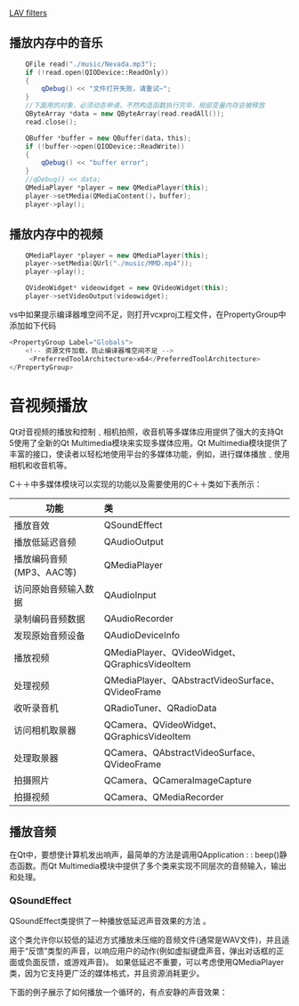 [LAV filters](http://forum.doom9.org/showthread.php?t=156191)

## 播放内存中的音乐

```cpp
    QFile read("./music/Nevada.mp3");
    if (!read.open(QIODevice::ReadOnly))
    {
        qDebug() << "文件打开失败，请重试~";
    }
    //下面用的对象，必须动态申请，不然构造函数执行完毕，局部变量内存会被释放
    QByteArray *data = new QByteArray(read.readAll());
    read.close();

    QBuffer *buffer = new QBuffer(data，this);
    if (!buffer->open(QIODevice::ReadWrite))
    {
        qDebug() << "buffer error";
    }
    //qDebug() << data;
	QMediaPlayer *player = new QMediaPlayer(this);
    player->setMedia(QMediaContent()，buffer);
    player->play();
```

## 播放内存中的视频

```cpp
    QMediaPlayer *player = new QMediaPlayer(this);
    player->setMedia(QUrl("./music/MMD.mp4"));
    player->play();

    QVideoWidget* videowidget = new QVideoWidget(this);
    player->setVideoOutput(videowidget);
```

vs中如果提示编译器堆空间不足，则打开vcxproj工程文件，在PropertyGroup中添加如下代码

```cpp
<PropertyGroup Label="Globals">
    <!-- 资源文件加载，防止编译器堆空间不足 -->
     <PreferredToolArchitecture>x64</PreferredToolArchitecture> 
</PropertyGroup>
```



# 音视频播放

Qt对音视频的播放和控制﹑相机拍照，收音机等多媒体应用提供了强大的支持Qt 5使用了全新的Qt Multimedia模块来实现多媒体应用。Qt Multimedia模块提供了丰富的接口，使读者以轻松地使用平台的多媒体功能，例如，进行媒体播放﹑使用相机和收音机等。

C＋＋中多媒体模块可以实现的功能以及需要使用的C＋＋类如下表所示：

| 功能                     | 类                                               |
| ------------------------ | :----------------------------------------------- |
| 播放音效                 | QSoundEffect                                     |
| 播放低延迟音频           | QAudioOutput                                     |
| 播放编码音频(MP3、AAC等) | QMediaPlayer                                     |
| 访问原始音频输入数据     | QAudioInput                                      |
| 录制编码音频数据         | QAudioRecorder                                   |
| 发现原始音频设备         | QAudioDeviceInfo                                 |
| 播放视频                 | QMediaPlayer、QVideoWidget、QGraphicsVideoItem   |
| 处理视频                 | QMediaPlayer、QAbstractVideoSurface、QVideoFrame |
| 收听录音机               | QRadioTuner、QRadioData                          |
| 访问相机取景器           | QCamera、QVideoWidget、QGraphicsVideoItem        |
| 处理取景器               | QCamera、QAbstractVideoSurface、QVideoFrame      |
| 拍摄照片                 | QCamera、QCameraImageCapture                     |
| 拍摄视频                 | QCamera、QMediaRecorder                          |

## 播放音频

在Qt中，要想使计算机发出响声，最简单的方法是调用QApplication : : beep()静态函数。而Qt Multimedia模块中提供了多个类来实现不同层次的音频输入，输出和处理。

### QSoundEffect

QSoundEffect类提供了一种播放低延迟声音效果的方法 。

这个类允许你以较低的延迟方式播放未压缩的音频文件(通常是WAV文件)，并且适用于“反馈”类型的声音，以响应用户的动作(例如虚拟键盘声音，弹出对话框的正面或负面反馈，或游戏声音)。 如果低延迟不重要，可以考虑使用QMediaPlayer类，因为它支持更广泛的媒体格式，并且资源消耗更少。  

下面的例子展示了如何播放一个循环的，有点安静的声音效果：

```cpp
```




